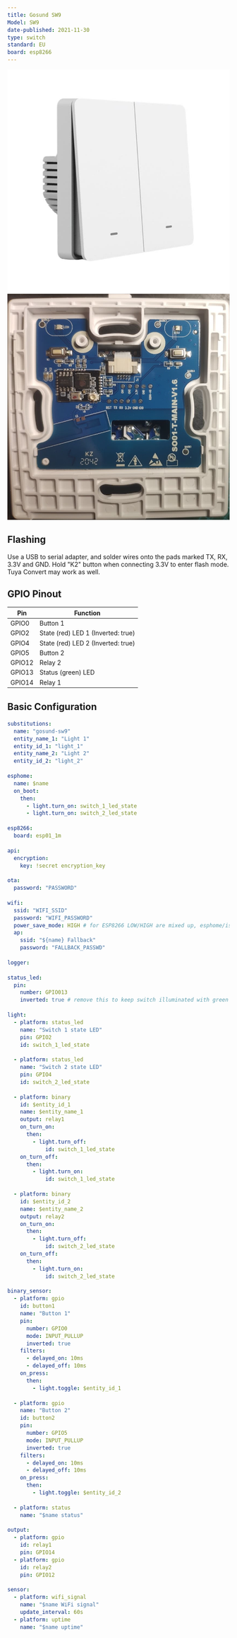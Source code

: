 ```yaml
---
title: Gosund SW9
Model: SW9
date-published: 2021-11-30
type: switch
standard: EU
board: esp8266
---
```


![Product Image](gosund_sw9.jpg "Product Image")
![Gosund SW9 internals](gosund_sw9_int.jpg "Gosund SW9 internals")

## Flashing

Use a USB to serial adapter, and solder wires onto the pads marked TX, RX, 3.3V and GND. Hold "K2" button when
connecting 3.3V to enter flash mode. Tuya Convert may work as well.

## GPIO Pinout

| Pin    | Function                           |
| ------ | ---------------------------------- |
| GPIO0  | Button 1                           |
| GPIO2  | State (red) LED 1 (Inverted: true) |
| GPIO4  | State (red) LED 2 (Inverted: true) |
| GPIO5  | Button 2                           |
| GPIO12 | Relay 2                            |
| GPIO13 | Status (green) LED                 |
| GPIO14 | Relay 1                            |

## Basic Configuration

```yaml
substitutions:
  name: "gosund-sw9"
  entity_name_1: "Light 1"
  entity_id_1: "light_1"
  entity_name_2: "Light 2"
  entity_id_2: "light_2"

esphome:
  name: $name
  on_boot:
    then:
      - light.turn_on: switch_1_led_state
      - light.turn_on: switch_2_led_state

esp8266:
  board: esp01_1m

api:
  encryption:
    key: !secret encryption_key

ota:
  password: "PASSWORD"

wifi:
  ssid: "WIFI_SSID"
  password: "WIFI_PASSWORD"
  power_save_mode: HIGH # for ESP8266 LOW/HIGH are mixed up, esphome/issues/issues/1532
  ap:
    ssid: "${name} Fallback"
    password: "FALLBACK_PASSWD"

logger:

status_led:
  pin:
    number: GPIO013
    inverted: true # remove this to keep switch illuminated with green LEDs

light:
  - platform: status_led
    name: "Switch 1 state LED"
    pin: GPIO2
    id: switch_1_led_state

  - platform: status_led
    name: "Switch 2 state LED"
    pin: GPIO4
    id: switch_2_led_state

  - platform: binary
    id: $entity_id_1
    name: $entity_name_1
    output: relay1
    on_turn_on:
      then:
        - light.turn_off:
            id: switch_1_led_state
    on_turn_off:
      then:
        - light.turn_on:
            id: switch_1_led_state

  - platform: binary
    id: $entity_id_2
    name: $entity_name_2
    output: relay2
    on_turn_on:
      then:
        - light.turn_off:
            id: switch_2_led_state
    on_turn_off:
      then:
        - light.turn_on:
            id: switch_2_led_state

binary_sensor:
  - platform: gpio
    id: button1
    name: "Button 1"
    pin:
      number: GPIO0
      mode: INPUT_PULLUP
      inverted: true
    filters:
      - delayed_on: 10ms
      - delayed_off: 10ms
    on_press:
      then:
        - light.toggle: $entity_id_1

  - platform: gpio
    name: "Button 2"
    id: button2
    pin:
      number: GPIO5
      mode: INPUT_PULLUP
      inverted: true
    filters:
      - delayed_on: 10ms
      - delayed_off: 10ms
    on_press:
      then:
        - light.toggle: $entity_id_2

  - platform: status
    name: "$name status"

output:
  - platform: gpio
    id: relay1
    pin: GPIO14
  - platform: gpio
    id: relay2
    pin: GPIO12

sensor:
  - platform: wifi_signal
    name: "$name WiFi signal"
    update_interval: 60s
  - platform: uptime
    name: "$name uptime"
```
